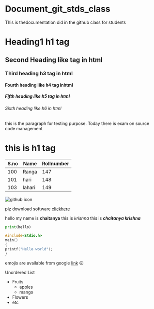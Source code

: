 # Document_git_stds_class
This is thedocumentation did in the github class for students
# Heading1 h1 tag
## Second Heading like tag in html
### Third heading h3 tag in html
#### Fourth heading like h4 tag inhtml
##### Fifth heading like h5 tag in html
###### Sixth heading like h6 in html

this is the paragraph for testing purpose. Today there is exam on source code management

<h1>this is h1 tag</h1>

S.no|Name|Rollnumber
----|----|----
100|Ranga|147
101|hari|148
103|lahari|149

![github icon](https://pngimg.com/uploads/github/github_PNG20.png)

plz download software [clickhere](https://docs.microsoft.com/en-us/azure/devops/learn/git/what-is-git#:~:text=Git%20is%20the%20most%20commonly,a%20complete%20version%20control%20repository.)

hello my name is **chaitanya**
this is *krishna*
this is ***chaitanya krishna***




```python
print(hello)

```



```c
#include<stdio.h>
main()
{
printf("Hello world");
}
```


emojis are available from google [link](https://gist.github.com/rxaviers/7360908)
:confounded:



Unordered List
- Fruits
  - apples
  - mango
- Flowers
- etc


